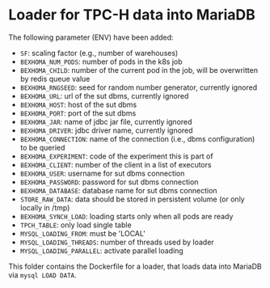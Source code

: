 # Loader for TPC-H data into MariaDB

The following parameter (ENV) have been added:

* `SF`: scaling factor (e.g., number of warehouses)
* `BEXHOMA_NUM_PODS`: number of pods in the k8s job
* `BEXHOMA_CHILD`: number of the current pod in the job, will be overwritten by redis queue value
* `BEXHOMA_RNGSEED`: seed for random number generator, currently ignored
* `BEXHOMA_URL`: url of the sut dbms, currently ignored
* `BEXHOMA_HOST`: host of the sut dbms
* `BEXHOMA_PORT`: port of the sut dbms
* `BEXHOMA_JAR`: name of jdbc jar file, currently ignored
* `BEXHOMA_DRIVER`: jdbc driver name, currently ignored
* `BEXHOMA_CONNECTION`: name of the connection (i.e., dbms configuration) to be queried
* `BEXHOMA_EXPERIMENT`: code of the experiment this is part of
* `BEXHOMA_CLIENT`: number of the client in a list of executors
* `BEXHOMA_USER`: username for sut dbms connection
* `BEXHOMA_PASSWORD`: password for sut dbms connection
* `BEXHOMA_DATABASE`: database name for sut dbms connection
* `STORE_RAW_DATA`: data should be stored in persistent volume (or only locally in /tmp)
* `BEXHOMA_SYNCH_LOAD`: loading starts only when all pods are ready
* `TPCH_TABLE`: only load single table
* `MYSQL_LOADING_FROM`: must be 'LOCAL'
* `MYSQL_LOADING_THREADS`: number of threads used by loader
* `MYSQL_LOADING_PARALLEL`: activate parallel loading

This folder contains the Dockerfile for a loader, that loads data into MariaDB via `mysql LOAD DATA`.
